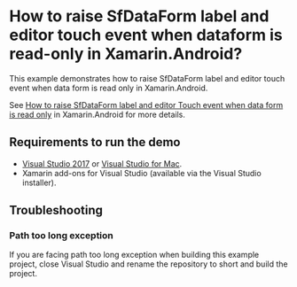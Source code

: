 # How to raise SfDataForm label and editor touch event when dataform is read-only in Xamarin.Android?

This example demonstrates how to raise SfDataForm label and editor touch event when data form is read only in Xamarin.Android.

See [How to raise SfDataForm label and editor Touch event when data form is read only](https://www.syncfusion.com/kb/9655/how-to-raise-sfdataform-label-and-editor-touch-event-when-data-form-is-read-only) in Xamarin.Android for more details.

## <a name="requirements-to-run-the-demo"></a>Requirements to run the demo ##

* [Visual Studio 2017](https://visualstudio.microsoft.com/downloads/) or [Visual Studio for Mac](https://visualstudio.microsoft.com/vs/mac/).
* Xamarin add-ons for Visual Studio (available via the Visual Studio installer).

## <a name="troubleshooting"></a>Troubleshooting ##
### Path too long exception
If you are facing path too long exception when building this example project, close Visual Studio and rename the repository to short and build the project.
